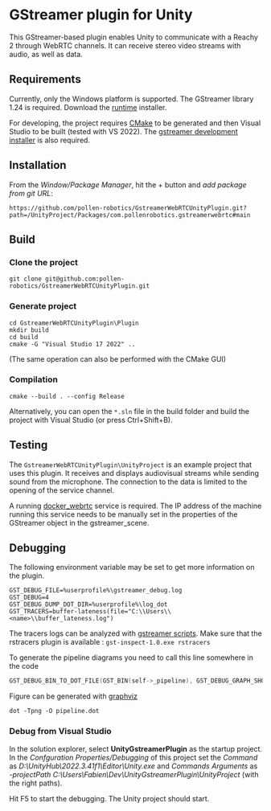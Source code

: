 # GStreamer plugin for Unity

This GStreamer-based plugin enables Unity to communicate with a Reachy 2 through WebRTC channels. It can receive stereo video streams with audio, as well as data.

## Requirements

Currently, only the Windows platform is supported. 
The GStreamer library 1.24 is required. Download the [runtime](https://gstreamer.freedesktop.org/data/pkg/windows/1.24.8/msvc/gstreamer-1.0-msvc-x86_64-1.24.8.msi) installer.

For developing, the project requires [CMake](https://cmake.org/) to be generated and then Visual Studio to be built (tested with VS 2022). The [gstreamer development installer](https://gstreamer.freedesktop.org/data/pkg/windows/1.24.8/msvc/gstreamer-1.0-devel-msvc-x86_64-1.24.8.msi) is also required.


## Installation

From the *Window/Package Manager*, hit the + button and *add package from git URL*:
```
https://github.com/pollen-robotics/GstreamerWebRTCUnityPlugin.git?path=/UnityProject/Packages/com.pollenrobotics.gstreamerwebrtc#main
```

## Build

### Clone the project

```console
git clone git@github.com:pollen-robotics/GstreamerWebRTCUnityPlugin.git
```

### Generate project

```console
cd GstreamerWebRTCUnityPlugin\Plugin
mkdir build
cd build
cmake -G "Visual Studio 17 2022" ..
````

(The same operation can also be performed with the CMake GUI)

### Compilation

```
cmake --build . --config Release
```

Alternatively, you can open the `*.sln` file in the build folder and build the project with Visual Studio (or press Ctrl+Shift+B).

## Testing

The `GstreamerWebRTCUnityPlugin\UnityProject` is an example project that uses this plugin. It receives and displays audiovisual streams while sending sound from the microphone. The connection to the data is limited to the opening of the service channel.

A running [docker_webrtc](https://github.com/pollen-robotics/docker_webrtc) service is required. The IP address of the machine running this service needs to be manually set in the properties of the GStreamer object in the gstreamer_scene.

## Debugging

The following environment variable may be set to get more information on the plugin.

```
GST_DEBUG_FILE=%userprofile%\gstreamer_debug.log
GST_DEBUG=4
GST_DEBUG_DUMP_DOT_DIR=%userprofile%\log_dot
GST_TRACERS=buffer-lateness(file="C:\\Users\\<name>\\buffer_lateness.log")
```

The tracers logs can be analyzed with [gstreamer scripts](https://gitlab.freedesktop.org/gstreamer/gst-plugins-rs/-/tree/main/utils/tracers/scripts?ref_type=heads). Make sure that the rstracers plugin is available : `gst-inspect-1.0.exe rstracers`

To generate the pipeline diagrams you need to call this line somewhere in the code
```cpp
GST_DEBUG_BIN_TO_DOT_FILE(GST_BIN(self->_pipeline), GST_DEBUG_GRAPH_SHOW_ALL, "pipeline");
```
Figure can be generated with [graphviz](https://graphviz.org/)
```console
dot -Tpng -O pipeline.dot
```

### Debug from Visual Studio

In the solution explorer, select **UnityGstreamerPlugin** as the startup project. In the *Confguration Properties/Debugging* of this project set the *Command* as *D:\UnityHub\2022.3.41f1\Editor\Unity.exe* and *Commands Arguments* as *-projectPath C:\Users\Fabien\Dev\UnityGstreamerPlugin\UnityProject* (with the right paths).

Hit F5 to start the debugging. The Unity project should start.